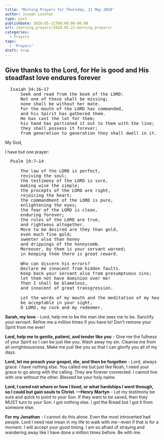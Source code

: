 ```yaml
---
title: 'Morning Prayers for Thursday, 21 May 2020'
author: Joseph Louthan
type: post
publishDate: 2020-05-21T08:00:00-06:00
url: /morning_prayers/2020-05-21-morning_prayers/
categories:
  - Prayers
tags:
  - 'Prayers'
draft: true
---
```

## Give thanks to the Lord, for He is good and His steadfast love endures forever

<pre>
  Isaiah 34:16–17
      Seek and read from the book of the LORD: 
      Not one of these shall be missing; 
      none shall be without her mate. 
      For the mouth of the LORD has commanded, 
      and his Spirit has gathered them. 
      He has cast the lot for them; 
      his hand has portioned it out to them with the line; 
      they shall possess it forever; 
      from generation to generation they shall dwell in it.
</pre>

My God, 

I have but one prayer:

<pre>
  Psalm 19:7–14

      The law of the LORD is perfect, 
      reviving the soul; 
      the testimony of the LORD is sure, 
      making wise the simple; 
      the precepts of the LORD are right, 
      rejoicing the heart; 
      the commandment of the LORD is pure, 
      enlightening the eyes; 
      the fear of the LORD is clean, 
      enduring forever; 
      the rules of the LORD are true, 
      and righteous altogether. 
      More to be desired are they than gold, 
      even much fine gold; 
      sweeter also than honey 
      and drippings of the honeycomb. 
      Moreover, by them is your servant warned; 
      in keeping them there is great reward. 
    
      Who can discern his errors? 
      Declare me innocent from hidden faults. 
      Keep back your servant also from presumptuous sins; 
      let them not have dominion over me! 
      Then I shall be blameless, 
      and innocent of great transgression. 
    
      Let the words of my mouth and the meditation of my heart 
      be acceptable in your sight, 
      O LORD, my rock and my redeemer.
</pre>

**Sarah, my love** - Lord, help me to be the man she sees me to be. Sanctify your servant. Refine me a million times if you have to! Don't remove your Spirit from me ever!

**Lord, help me to gentle, patient, and tender like you** - Give me the fullness of your Spirit so I can be just like you. Wash away my sin. Cleanse me from all unrighteousness. Make me just like you so that I can glorify you all of my days.

**Lord, let me preach your gospel, die, and then be forgotten** - Lord, always grace. I have nothing else. You called me but just like Noah, I need your grace to go along with the calling. They are forever connected: I cannot live with one without the other. Blessed be your holy name.

**Lord, I cared not where or how I lived, or what hardships I went through, so I could but gain souls to Christ. —Henry Martyn** - Let my testimony be sure and quick to point to your Son. If they want to be saved, then they MUST turn to your Son. I got nothing else. I got the Bread but I got it from someone else.

**For my Jonathan** - I cannot do this alone. Even the most introverted had people. Lord I need real mean in my life to walk with me--even if that is for a moment. I will accept your good timing. I am so afraid of straying and wandering away like I have done a million times before. Be with me.

